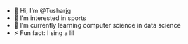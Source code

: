- 👋 Hi, I’m @Tusharjg
- 👀 I’m interested in sports
- 🌱 I’m currently learning computer science in data science 
- ⚡ Fun fact: I sing a lil

<!---
Tusharjg/Tusharjg is a ✨ special ✨ repository because its `README.md` (this file) appears on your GitHub profile.
You can click the Preview link to take a look at your changes.
--->

